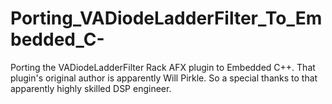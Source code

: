# Porting_VADiodeLadderFilter_To_Embedded_C-
Porting the VADiodeLadderFilter Rack AFX plugin to Embedded C++. That plugin's original author is apparently Will Pirkle. So a special thanks to that apparently highly skilled DSP engineer.
